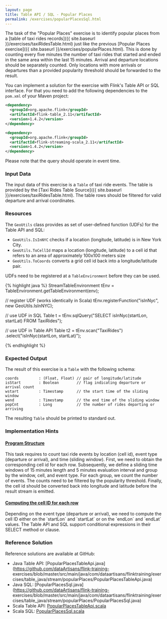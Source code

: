 ```yaml
---
layout: page
title: Table API / SQL - Popular Places
permalink: /exercises/popularPlacesSql.html
---
```


The task of the "Popular Places" exercise is to identify popular places from a [table of taxi rides records]({{ site.baseurl }}/exercises/taxiRidesTable.html) just like the previous [Popular Places exercise]({{ site.baseurl }}/exercises/popularPlaces.html). This is done by counting every five minutes the number of taxi rides that started and ended in the same area within the last 15 minutes. Arrival and departure locations should be separately counted. Only locations with more arrivals or departures than a provided popularity threshold should be forwarded to the result.

You can implement a solution for the exercise with Flink's Table API or SQL interface. For that you need to add the following dependencies to the `pom.xml` of your Maven project:

~~~xml
<dependency>
  <groupId>org.apache.flink</groupId>
  <artifactId>flink-table_2.11</artifactId>
  <version>1.4.2</version>
</dependency>

<dependency>
  <groupId>org.apache.flink</groupId>
  <artifactId>flink-streaming-scala_2.11</artifactId>
  <version>1.4.2</version>
</dependency>
~~~

Please note that the query should operate in event time.

### Input Data

The input data of this exercise is a `Table` of taxi ride events. The table is provided by the [Taxi Rides Table Source]({{ site.baseurl }}/exercises/taxiRidesTable.html). The table rows should be filtered for valid departure and arrival coordinates.

### Resources

The `GeoUtils` class provides as set of user-defined function (UDFs) for the Table API and SQL:

- `GeoUtils.IsInNYC` checks if a location (longitude, latitude) is in New York City.
- `GeoUtils.ToCellId` maps a location (longitude, latitude) to a cell id that refers to an area of approximately 100x100 meters size
- `GeoUtils.ToCoords` converts a grid cell id back into a longitude/latitude pair.

UDFs need to be registered at a `TableEnvironment` before they can be used.

{% highlight java %}
StreamTableEnvironment tEnv = TableEnvironment.getTableEnvironment(env);

// register UDF (works identically in Scala)
tEnv.registerFunction("isInNyc", new GeoUtils.IsInNYC);

// use UDF in SQL
Table t = tEnv.sqlQuery("SELECT isInNyc(startLon, startLat) FROM TaxiRides");

// use UDF in Table API
Table t2 = tEnv.scan("TaxiRides")
  .select("isInNyc(startLon, startLat)");

{% endhighlight %}

### Expected Output

The result of this exercise is a `Table` with the following schema:

~~~
coords         : (Float, Float) // pair of longitude/latitude
isStart        : Boolean        // flag indicating departure or arrival count
wstart         : Timestamp      // the start time of the sliding window
wend           : Timestamp      // the end time of the sliding window
popCnt         : Long           // the number of rides departing or arriving
~~~

The resulting `Table` should be printed to standard out.

### Implementation Hints

<div class="panel-group" id="accordion" role="tablist" aria-multiselectable="true">
  <div class="panel panel-default">
    <div class="panel-heading" role="tab" id="headingOne">
      <h4 class="panel-title">
        <a class="collapsed" role="button" data-toggle="collapse" data-parent="#accordion" href="#collapseOne" aria-expanded="false" aria-controls="collapseOne">
Program Structure
        </a>
      </h4>
    </div>
    <div id="collapseOne" class="panel-collapse collapse" role="tabpanel" aria-labelledby="headingOne">
      <div class="panel-body" markdown="span">
This task requires to count taxi ride events by location (cell id), event type (departure or arrival), and time (sliding window). First, we need to obtain the corresponding cell id for each row. Subsequently, we define a sliding time windows of 15 minutes length and 5 minutes evaluation interval and group by the window, cell, and event type. For each group, we count the number of events. The counts need to be filtered by the popularity threshold. Finally, the cell id should be converted back into longitude and latitude before the result stream is emitted.
      </div>
    </div>
  </div>
  <div class="panel panel-default">
    <div class="panel-heading" role="tab" id="headingTwo">
      <h4 class="panel-title">
        <a class="collapsed" role="button" data-toggle="collapse" data-parent="#accordion" href="#collapseTwo" aria-expanded="false" aria-controls="collapseTwo">
Computing the cell ID for each row
        </a>
      </h4>
    </div>
    <div id="collapseTwo" class="panel-collapse collapse" role="tabpanel" aria-labelledby="headingTwo">
      <div class="panel-body" markdown="span">
Depending on the event type (departure or arrival), we need to compute the cell ID either on the `startLon` and `startLat` or on the `endLon` and `endLat` values. The Table API and SQL support conditional expressions in their SELECT method or clause.
      </div>
    </div>
  </div>
</div>

### Reference Solution

Reference solutions are available at GitHub:

- Java Table API: [PopularPlacesTableApi.java](https://github.com/dataArtisans/flink-training-
exercises/blob/master/src/main/java/com/dataartisans/flinktraining/exercises/table_java/stream/popularPlaces/PopularPlacesTableApi.java)
- Java SQL: [PopularPlacesSql.java](https://github.com/dataArtisans/flink-training-
exercises/blob/master/src/main/java/com/dataartisans/flinktraining/exercises/table_java/stream/popularPlaces/PopularPlacesSql.java)
- Scala Table API: [PopularPlacesTableApi.scala](https://github.com/dataArtisans/flink-training-exercises/blob/master/src/main/scala/com/dataartisans/flinktraining/exercises/table_scala/stream/popularPlaces/PopularPlacesTableApi.scala)
- Scala SQL: [PopularPlacesSql.scala](https://github.com/dataArtisans/flink-training-exercises/blob/master/src/main/scala/com/dataartisans/flinktraining/exercises/table_scala/stream/popularPlaces/PopularPlacesSql.scala)
